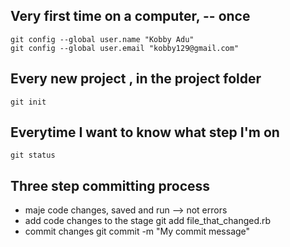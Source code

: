 Very first time on a computer, -- once
---------------------------

    git config --global user.name "Kobby Adu"
    git config --global user.email "kobby129@gmail.com"

Every new project , in the project folder
----------------------
    git init

Everytime I want to know what step I'm on
----------------------------
    git status


Three step committing process
-----------------------------------

* maje code changes, saved and run --> not errors
* add code changes to the stage
    git add file_that_changed.rb
* commit changes 
    git commit -m "My commit message"